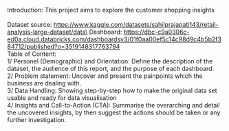 Introduction: This project aims to explore the customer shopping insights\
\
Dataset source: https://www.kaggle.com/datasets/sahilprajapati143/retail-analysis-large-dataset/data\
Dashboard: https://dbc-c9a0306c-ed0a.cloud.databricks.com/dashboardsv3/01f0aa00ef5c14c98d9c4b5b2f384712/published?o=3519148317763794
\
Table of Content:\
1/ Personel (Demographic) and Orientation: Define the description of the dataset, the audience of this report, and the purpose of each dashboard.\
2/ Problem statement: Uncover and present the painpoints which the business are dealing with.\
3/ Data Handling: Showing step-by-step how to make the original data set usable and ready for data visualisation\
4/ Insights and Call-to-Action (CTA): Summarise the overarching and detail the uncovered insights, by then suggest the actions should be taken or any further investigation.
